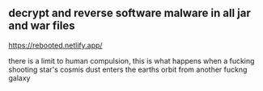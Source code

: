 decrypt and reverse software malware in all jar and war files
-------------------------------------------------------------

https://rebooted.netlify.app/

there is a limit to human compulsion, this is what happens when a fucking shooting star's cosmis dust enters the earths orbit from another fuckng galaxy
